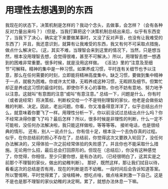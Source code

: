 # 用理性去想遇到的东西

我现在的状态下，决策机制是怎样的？我动个念头，去做事，会怎样？（会有各种反对力量出来吗？）（但是，当我打算把这个决策机制总结出来后，似乎有东西变了，当我下了决心，确实定下来要做某事时，又没了反对声音，也没有让我难受的东西了）并且，我还意识到，就算有让我难受的东西，我又有何不可采取点措施，做点什么解决它。（这，其实不难，当理智会来到这里的情况下，当然，只是想当然，根本没用理智去想，会觉得很难，甚至不可解决。）所以，用理智去想一想遇到的困难非常重要。很多时候，就是没用这样做。
《活法》里的“注意及至细节”可解释。精神的集中是一种习惯。如果养成习惯，平时连有关细节也予以注意，那么在任何需要的时刻，立即能将精神高度集中。缺乏习惯，要做到集中精神于一点，就极为困难。你或许太忙碌，无暇养成这种习惯，无暇顾及细节。但繁忙却正是养成这习惯的最佳时刻。即使你不关心的事物，你也不妨有意地、努力地予以注意。这就叫“有意图的注意”或叫“有意注意。”
总结一下，问题是什么，你有时（或者说经常）将决策权、判断权交给一个不是特别理智的家伙，他老是会做些幼稚的判断、决定。因此，老出问题。你看，你又准备得意洋洋了，似乎总结出点什么，就意味着你要飞了一样。用理性分析一下，你以前没试过总结出点什么吗？你不经常决得你要飞了吗？最后怎样？所以，很多时候是非理性的判断，什么一定不可能啦，没任何办法解决啦，我只能这样做啦，等等等等。
接听电话，也是很经典的情形。
还有，别人一说点什么，你有信十足，根本没一个去伪存真的过程。
似乎，在你总结前的担心不存在了，总结前，你觉得这次又要跌入轮回了，没任何办法解决的，又得体验一次之前经常体验的失败感了。并且你也不能采取什么措施。无论用什么招，最后总会打回原形的。但现在（总结后），你没有这种感觉了，你觉得，你相信，至少只要你想，是有办法的。（已经很明白了，这其实是之前那个不理智的家伙，做出的幼稚判断）。
那好，既然这样，那让我们拭目以待，看看这次的总结是否有用，现在的判断是否不幼稚。一段时间后会告诉知道答案。
所以警惕啊，平时觉得累了，没啥精神，想吃点啥，做点啥来刺激一下自己。这是不是也是那不理智的家伙幼稚的决定啊。累了，就想办法休息一下嘛。
